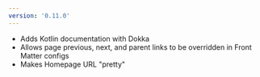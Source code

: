 ```yaml
---
version: '0.11.0'
---
```


- Adds Kotlin documentation with Dokka
- Allows page previous, next, and parent links to be overridden in Front Matter configs
- Makes Homepage URL "pretty"
